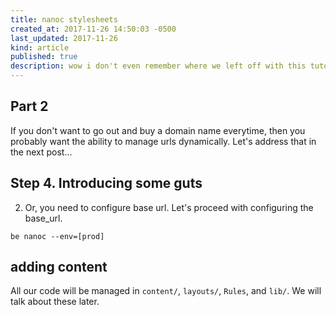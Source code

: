 ```yaml
---
title: nanoc stylesheets
created_at: 2017-11-26 14:50:03 -0500
last_updated: 2017-11-26
kind: article
published: true
description: wow i don't even remember where we left off with this tutorial.
---
```


## Part 2

If you don't want to go out and buy a domain name everytime, then you probably want the ability to manage urls dynamically. Let's address that in the next post...

<!-- be nanoc --env=[prod]

# problem -
- stylesheets / dynamic paths

1. nanoc.yaml comes as a @config
2. need an env variable
3. build some link_to helpers for stylesheets
4. how to deploy with nanoc stylesheets -->

<!-- more -->

## Step 4. Introducing some guts

2. Or, you need to configure base url. Let's proceed with configuring the base_url.


`be nanoc --env=[prod]`

## adding content

All our code will be managed in `content/`, `layouts/`, `Rules`, and `lib/`. We will talk about these later.
